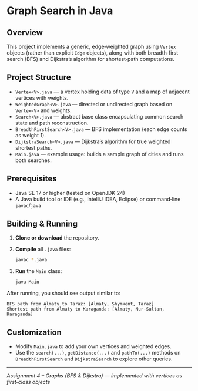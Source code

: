 # Graph Search in Java

## Overview

This project implements a generic, edge‑weighted graph using `Vertex` objects (rather than explicit `Edge` objects), along with both breadth‑first search (BFS) and Dijkstra’s algorithm for shortest‑path computations.

## Project Structure

* `Vertex<V>.java` — a vertex holding data of type `V` and a map of adjacent vertices with weights.
* `WeightedGraph<V>.java` — directed or undirected graph based on `Vertex<V>` and weights.
* `Search<V>.java` — abstract base class encapsulating common search state and path reconstruction.
* `BreadthFirstSearch<V>.java` — BFS implementation (each edge counts as weight 1).
* `DijkstraSearch<V>.java` — Dijkstra’s algorithm for true weighted shortest paths.
* `Main.java` — example usage: builds a sample graph of cities and runs both searches.


## Prerequisites

* Java SE 17 or higher (tested on OpenJDK 24)
* A Java build tool or IDE (e.g., IntelliJ IDEA, Eclipse) or command‑line `javac`/`java`

## Building & Running

1. **Clone or download** the repository.
2. **Compile** all `.java` files:

   ```bash
   javac *.java
   ```
3. **Run** the `Main` class:

   ```bash
   java Main
   ```

After running, you should see output similar to:

```
BFS path from Almaty to Taraz: [Almaty, Shymkent, Taraz]
Shortest path from Almaty to Karaganda: [Almaty, Nur-Sultan, Karaganda]
```

## Customization

* Modify `Main.java` to add your own vertices and weighted edges.
* Use the `search(...)`, `getDistance(...)` and `pathTo(...)` methods on `BreadthFirstSearch` and `DijkstraSearch` to explore other queries.

---

*Assignment 4 – Graphs (BFS & Dijkstra) — implemented with vertices as first‑class objects*
